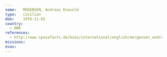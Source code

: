 ```yaml
---
name:	MOGENSEN, Andreas Enevold
type:	civilian
dob:	1976-11-02
country:
  - DNK
references:
  - http://www.spacefacts.de/bios/international/english/morgensen_andreas.htm
missions:
evas:
---
```


